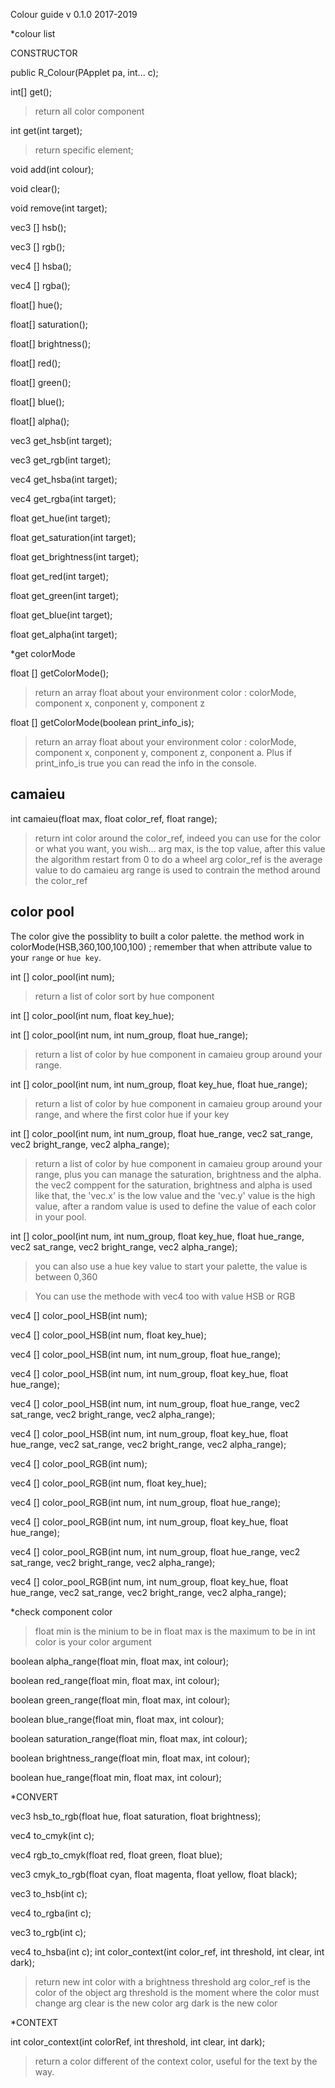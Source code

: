 Colour guide
v 0.1.0
2017-2019

*colour list

CONSTRUCTOR

public R_Colour(PApplet pa, int... c);

int[] get();
>return all color component

int get(int target);
>return specific element;

void add(int colour);

void clear();

void remove(int target);

vec3 [] hsb();

vec3 [] rgb();

vec4 [] hsba();

vec4 [] rgba();

float[] hue();

float[] saturation();

float[] brightness();

float[] red();

float[] green();

float[] blue();

float[] alpha();



vec3 get_hsb(int target);

vec3 get_rgb(int target);

vec4 get_hsba(int target);

vec4 get_rgba(int target);

float get_hue(int target);

float get_saturation(int target);

float get_brightness(int target);

float get_red(int target);

float get_green(int target);

float get_blue(int target);

float get_alpha(int target);




*get colorMode


float [] getColorMode();
>return an array float about your environment color : colorMode, component x, conponent y, component z

float [] getColorMode(boolean print_info_is);
>return an array float about your environment color : colorMode, component x, conponent y, component z, conponent a. Plus if print_info_is true you can read the info in the console.

camaieu
--
int camaieu(float max, float color_ref, float range);
>return int color around the color_ref, indeed you can use for the color or what you want, you wish...
>arg max, is the top value, after this value the algorithm restart from 0 to do a wheel
>arg color_ref is the average value to do camaieu
>arg range is used to contrain the method around the color_ref

color pool
--
The color give the possiblity to built a color palette.
the method work in colorMode(HSB,360,100,100,100) ;
remember that when attribute value to your `range` or `hue key`.

int [] color_pool(int num);
>return a list of color sort by hue component

int [] color_pool(int num, float key_hue);

int [] color_pool(int num, int num_group, float hue_range);
>return a list of color by hue component in camaieu group around your range.

int [] color_pool(int num, int num_group, float key_hue, float hue_range);
>return a list of color by hue component in camaieu group around your range, and where the first color hue if your key

int [] color_pool(int num, int num_group, float hue_range, vec2 sat_range, vec2 bright_range, vec2 alpha_range);
>return a list of color by hue component in camaieu group around your range, plus you can manage the saturation, brightness and the alpha.
>the vec2 comppent for the saturation, brightness and alpha is used like that, the 'vec.x' is the low value and the 'vec.y' value is the high value, after a random value is used to define the value of each color in your pool.

int [] color_pool(int num, int num_group, float key_hue, float hue_range, vec2 sat_range, vec2 bright_range, vec2 alpha_range);
>you can also use a hue key value to start your palette, the value is between 0,360

>You can use the methode with vec4 too with value HSB or RGB

vec4 [] color_pool_HSB(int num);

vec4 [] color_pool_HSB(int num, float key_hue);

vec4 [] color_pool_HSB(int num, int num_group, float hue_range);

vec4 [] color_pool_HSB(int num, int num_group, float key_hue, float hue_range);

vec4 [] color_pool_HSB(int num, int num_group, float hue_range, vec2 sat_range, vec2 bright_range, vec2 alpha_range);

vec4 [] color_pool_HSB(int num, int num_group, float key_hue, float hue_range, vec2 sat_range, vec2 bright_range, vec2 alpha_range);

vec4 [] color_pool_RGB(int num);

vec4 [] color_pool_RGB(int num, float key_hue);

vec4 [] color_pool_RGB(int num, int num_group, float hue_range);

vec4 [] color_pool_RGB(int num, int num_group, float key_hue, float hue_range);

vec4 [] color_pool_RGB(int num, int num_group, float hue_range, vec2 sat_range, vec2 bright_range, vec2 alpha_range);

vec4 [] color_pool_RGB(int num, int num_group, float key_hue, float hue_range, vec2 sat_range, vec2 bright_range, vec2 alpha_range);


*check component color

>float min is the minium to be in
>float max is the maximum to be in
>int color is your color argument

boolean alpha_range(float min, float max, int colour);

boolean red_range(float min, float max, int colour);

boolean green_range(float min, float max, int colour);

boolean blue_range(float min, float max, int colour);

boolean saturation_range(float min, float max, int colour);

boolean brightness_range(float min, float max, int colour);

boolean hue_range(float min, float max, int colour);





*CONVERT

vec3 hsb_to_rgb(float hue, float saturation, float brightness);

vec4 to_cmyk(int c);

vec4 rgb_to_cmyk(float red, float green, float blue);

vec3 cmyk_to_rgb(float cyan, float magenta, float yellow, float black);

vec3 to_hsb(int c);

vec4 to_rgba(int c);

vec3 to_rgb(int c);

vec4 to_hsba(int c);
int color_context(int color_ref, int threshold, int clear, int dark);
>return new int color with a brightness threshold
>arg color_ref is the color of the object
>arg threshold is the moment where the color must change
>arg clear is the new color
>arg dark is the new color



*CONTEXT

int color_context(int colorRef, int threshold, int clear, int dark);
>return a color different of the context color, useful for the text by the way.




